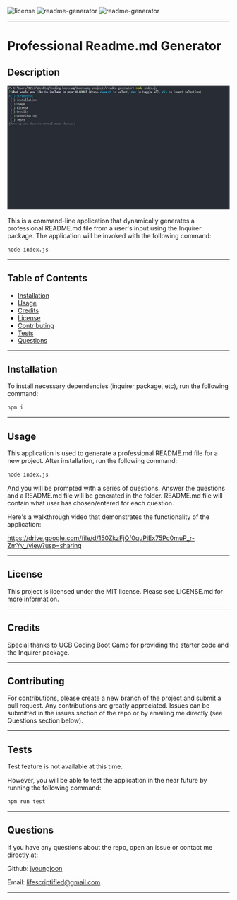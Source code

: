 
  
![license](https://img.shields.io/badge/license-MIT-green.svg) ![readme-generator](https://img.shields.io/github/languages/count/jyoungjoon/readme-generator) ![readme-generator](https://img.shields.io/github/languages/top/jyoungjoon/readme-generator)

---

  # Professional Readme.md Generator

## Description

![Screenshot](./assets/images/screenshotrm.jpg)

This is a command-line application that dynamically generates a professional README.md file from a user's input using the Inquirer package. The application will be invoked with the following command:

```bash
node index.js
```

---

## Table of Contents

- [Installation](#installation)
- [Usage](#usage)
- [Credits](#credits)
- [License](#license)
- [Contributing](#contributing)
- [Tests](#tests)
- [Questions](#questions)

---

## Installation

To install necessary dependencies (inquirer package, etc), run the following command:

```bash
npm i
```

---

## Usage

This application is used to generate a professional README.md file for a new project. After installation, run the following command:

```bash
node index.js
```

And you will be prompted with a series of questions. Answer the questions and a README.md file will be generated in the folder. README.md file will contain what user has chosen/entered for each question.

Here's a walkthrough video that demonstrates the functionality of the application:

https://drive.google.com/file/d/150ZkzFjQf0quPiEx75Pc0muP_r-ZmYv_/view?usp=sharing

---

## License

This project is licensed under the MIT license. Please see LICENSE.md for more information.

---

## Credits

Special thanks to UCB Coding Boot Camp for providing the starter code and the Inquirer package.

---

## Contributing

For contributions, please create a new branch of the project and submit a pull request. Any contributions are greatly appreciated. Issues can be submitted in the issues section of the repo or by emailing me directly (see Questions section below).

---

## Tests

Test feature is not available at this time.

However, you will be able to test the application in the near future by running the following command:

```bash
npm run test
```

---

## Questions

If you have any questions about the repo, open an issue or contact me directly at:

Github: [jyoungjoon](https://github.com/jyoungjoon)

Email: lifescriptified@gmail.com

---
